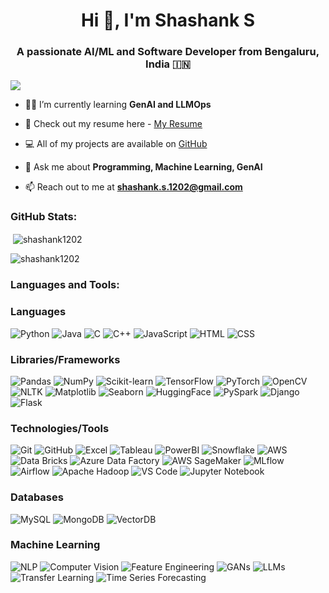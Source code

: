 <h1 align="center">Hi 👋, I'm Shashank S</h1>
<h3 align="center">A passionate AI/ML and Software Developer from Bengaluru, India 🇮🇳 </h3>


<p align="left"> <img src="https://visitor-badge.laobi.icu/badge?page_id=Shashank1202.Shashank1202" />

- 👨‍💻 I’m currently learning **GenAI and LLMOps**
  
- 📑 Check out my resume here - [My Resume](https://drive.google.com/file/d/1_c5LAP6CR5NEwGJjgy80DG2yOmo5v555/view?usp=drive_link)

- 💻 All of my projects are available on [GitHub](https://github.com/Shashank1202)

- 💬 Ask me about **Programming, Machine Learning, GenAI**

- 📫 Reach out to me at **shashank.s.1202@gmail.com**

<h3 align="left">GitHub Stats:</h3>

<p>&nbsp;<img align="center" src="https://github-readme-stats.vercel.app/api?username=shashank1202&show_icons=true&locale=en" alt="shashank1202" /></p>

<p><img align="center" src="https://github-readme-streak-stats.herokuapp.com/?user=shashank1202&" alt="shashank1202" /></p>

<h3 align="left">Languages and Tools:</h3>


### Languages
![Python](https://img.shields.io/badge/python-3670A0?style=flat&logo=python&logoColor=ffdd54) ![Java](https://img.shields.io/badge/java-%230175C2.svg?style=flat&logo=java&logoColor=white) ![C](https://img.shields.io/badge/c-%2300599C.svg?style=flat&logo=c&logoColor=white) ![C++](https://img.shields.io/badge/c++-%2300599C.svg?style=flat&logo=c%2B%2B&logoColor=white) ![JavaScript](https://img.shields.io/badge/javascript-%23323330.svg?style=flat&logo=javascript&logoColor=%23F7DF1E) ![HTML](https://img.shields.io/badge/HTML-%23E34F26.svg?style=flat&logo=html5&logoColor=white) ![CSS](https://img.shields.io/badge/CSS-%231572B6.svg?style=flat&logo=css3&logoColor=white)

### Libraries/Frameworks
![Pandas](https://img.shields.io/badge/pandas-%23150458.svg?style=flat&logo=pandas&logoColor=white) ![NumPy](https://img.shields.io/badge/numpy-%23013243.svg?style=flat&logo=numpy&logoColor=white) ![Scikit-learn](https://img.shields.io/badge/scikit--learn-%23F7931E.svg?style=flat&logo=scikit-learn&logoColor=white) ![TensorFlow](https://img.shields.io/badge/TensorFlow-%23FF6F00.svg?style=flat&logo=tensorflow&logoColor=white) ![PyTorch](https://img.shields.io/badge/PyTorch-%23EE4C2C.svg?style=flat&logo=pytorch&logoColor=white) ![OpenCV](https://img.shields.io/badge/OpenCV-%232B2B2B.svg?style=flat&logo=opencv&logoColor=white) ![NLTK](https://img.shields.io/badge/NLTK-%23305F7F.svg?style=flat&logo=nltk&logoColor=white) ![Matplotlib](https://img.shields.io/badge/Matplotlib-%2300A6A3.svg?style=flat&logo=matplotlib&logoColor=white) ![Seaborn](https://img.shields.io/badge/Seaborn-%230C4B33.svg?style=flat&logo=seaborn&logoColor=white) ![HuggingFace](https://img.shields.io/badge/HuggingFace-%23FF5A5F.svg?style=flat&logo=huggingface&logoColor=white) ![PySpark](https://img.shields.io/badge/PySpark-%23E25A1C.svg?style=flat&logo=apache-spark&logoColor=white) ![Django](https://img.shields.io/badge/django-%23092E20.svg?style=flat&logo=django&logoColor=white) ![Flask](https://img.shields.io/badge/Flask-%000000.svg?style=flat&logo=flask&logoColor=white)

### Technologies/Tools
![Git](https://img.shields.io/badge/Git-%23F05032.svg?style=flat&logo=git&logoColor=white) ![GitHub](https://img.shields.io/badge/GitHub-%23121011.svg?style=flat&logo=github&logoColor=white) ![Excel](https://img.shields.io/badge/Excel-%234F5B93.svg?style=flat&logo=microsoft-excel&logoColor=white) ![Tableau](https://img.shields.io/badge/Tableau-%232B5A77.svg?style=flat&logo=tableau&logoColor=white) ![PowerBI](https://img.shields.io/badge/PowerBI-%23F2C300.svg?style=flat&logo=powerbi&logoColor=white) ![Snowflake](https://img.shields.io/badge/Snowflake-%230E1F4D.svg?style=flat&logo=snowflake&logoColor=white) ![AWS](https://img.shields.io/badge/AWS-%23FF9900.svg?style=flat&logo=amazon-aws&logoColor=white) ![Data Bricks](https://img.shields.io/badge/Data%20Bricks-%23FF8C00.svg?style=flat&logo=data-bricks&logoColor=white) ![Azure Data Factory](https://img.shields.io/badge/Azure%20Data%20Factory-%2300A1E0.svg?style=flat&logo=azure-devops&logoColor=white) ![AWS SageMaker](https://img.shields.io/badge/AWS%20SageMaker-%23F7DF1E.svg?style=flat&logo=amazon-aws&logoColor=white) ![MLflow](https://img.shields.io/badge/MLflow-%2302C3E4.svg?style=flat&logo=mlflow&logoColor=white) ![Airflow](https://img.shields.io/badge/Airflow-%234B7A57.svg?style=flat&logo=apache-airflow&logoColor=white) ![Apache Hadoop](https://img.shields.io/badge/Apache%20Hadoop-%23FF7F00.svg?style=flat&logo=apache-hadoop&logoColor=white) ![VS Code](https://img.shields.io/badge/VS%20Code-%23007ACC.svg?style=flat&logo=visual-studio-code&logoColor=white) ![Jupyter Notebook](https://img.shields.io/badge/Jupyter%20Notebook-%23F37626.svg?style=flat&logo=jupyter&logoColor=white)

### Databases
![MySQL](https://img.shields.io/badge/mysql-%2300f.svg?style=flat&logo=mysql&logoColor=white) ![MongoDB](https://img.shields.io/badge/MongoDB-%234ea94b.svg?style=flat&logo=mongodb&logoColor=white) ![VectorDB](https://img.shields.io/badge/VectorDB-%23F29B1F.svg?style=flat&logo=vector&logoColor=white)

### Machine Learning
![NLP](https://img.shields.io/badge/NLP-%230E76A8.svg?style=flat&logo=nltk&logoColor=white) ![Computer Vision](https://img.shields.io/badge/Computer%20Vision-%230088A0.svg?style=flat&logo=opencv&logoColor=white) ![Feature Engineering](https://img.shields.io/badge/Feature%20Engineering-%23F4B731.svg?style=flat&logo=python&logoColor=white) ![GANs](https://img.shields.io/badge/GANs-%23009B77.svg?style=flat&logo=python&logoColor=white) ![LLMs](https://img.shields.io/badge/LLMs-%23E07F10.svg?style=flat&logo=python&logoColor=white) ![Transfer Learning](https://img.shields.io/badge/Transfer%20Learning-%232D74DA.svg?style=flat&logo=python&logoColor=white) ![Time Series Forecasting](https://img.shields.io/badge/Time%20Series%20Forecasting-%239B5F9E.svg?style=flat&logo=python&logoColor=white)
